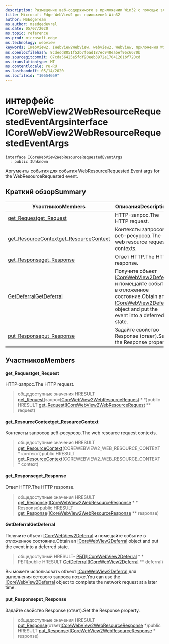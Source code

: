 ```yaml
---
description: Размещение веб-содержимого в приложении Win32 с помощью элемента управления Microsoft Edge WebView2
title: Microsoft Edge WebView2 для приложений Win32
author: MSEdgeTeam
ms.author: msedgedevrel
ms.date: 05/07/2020
ms.topic: reference
ms.prod: microsoft-edge
ms.technology: webview
keywords: IWebView2, IWebView2WebView, webview2, WebView, приложения Win32, Win32, EDGE, ICoreWebView2, ICoreWebView2Controller, элемент управления "веб-браузер", HTML Edge
ms.openlocfilehash: 8cdedd8051f52b7f6ad187ec948eabef96c6670b
ms.sourcegitcommit: 07cda56425e5fdf90eeb3972e17041261bf720cd
ms.translationtype: MT
ms.contentlocale: ru-RU
ms.lasthandoff: 05/14/2020
ms.locfileid: "10654669"
---
```

# <span data-ttu-id="c820c-104">интерфейс ICoreWebView2WebResourceRequestedEventArgs</span><span class="sxs-lookup"><span data-stu-id="c820c-104">interface ICoreWebView2WebResourceRequestedEventArgs</span></span> 

```
interface ICoreWebView2WebResourceRequestedEventArgs
  : public IUnknown
```

<span data-ttu-id="c820c-105">Аргументы события для события WebResourceRequested.</span><span class="sxs-lookup"><span data-stu-id="c820c-105">Event args for the WebResourceRequested event.</span></span>

## <span data-ttu-id="c820c-106">Краткий обзор</span><span class="sxs-lookup"><span data-stu-id="c820c-106">Summary</span></span>

 <span data-ttu-id="c820c-107">Участников</span><span class="sxs-lookup"><span data-stu-id="c820c-107">Members</span></span>                        | <span data-ttu-id="c820c-108">Описания</span><span class="sxs-lookup"><span data-stu-id="c820c-108">Descriptions</span></span>
--------------------------------|---------------------------------------------
[<span data-ttu-id="c820c-109">get_Request</span><span class="sxs-lookup"><span data-stu-id="c820c-109">get_Request</span></span>](#get_request) | <span data-ttu-id="c820c-110">HTTP-запрос.</span><span class="sxs-lookup"><span data-stu-id="c820c-110">The HTTP request.</span></span>
[<span data-ttu-id="c820c-111">get_ResourceContext</span><span class="sxs-lookup"><span data-stu-id="c820c-111">get_ResourceContext</span></span>](#get_resourcecontext) | <span data-ttu-id="c820c-112">Контексты запросов веб-ресурсов.</span><span class="sxs-lookup"><span data-stu-id="c820c-112">The web resource request contexts.</span></span>
[<span data-ttu-id="c820c-113">get_Response</span><span class="sxs-lookup"><span data-stu-id="c820c-113">get_Response</span></span>](#get_response) | <span data-ttu-id="c820c-114">Ответ HTTP.</span><span class="sxs-lookup"><span data-stu-id="c820c-114">The HTTP response.</span></span>
[<span data-ttu-id="c820c-115">GetDeferral</span><span class="sxs-lookup"><span data-stu-id="c820c-115">GetDeferral</span></span>](#getdeferral) | <span data-ttu-id="c820c-116">Получите объект [ICoreWebView2Deferral](icorewebview2deferral.md) и помещайте событие в отложенное состояние.</span><span class="sxs-lookup"><span data-stu-id="c820c-116">Obtain an [ICoreWebView2Deferral](icorewebview2deferral.md) object and put the event into a deferred state.</span></span>
[<span data-ttu-id="c820c-117">put_Response</span><span class="sxs-lookup"><span data-stu-id="c820c-117">put_Response</span></span>](#put_response) | <span data-ttu-id="c820c-118">Задайте свойство Response (ответ).</span><span class="sxs-lookup"><span data-stu-id="c820c-118">Set the Response property.</span></span>

## <span data-ttu-id="c820c-119">Участников</span><span class="sxs-lookup"><span data-stu-id="c820c-119">Members</span></span>

#### <span data-ttu-id="c820c-120">get_Request</span><span class="sxs-lookup"><span data-stu-id="c820c-120">get_Request</span></span> 

<span data-ttu-id="c820c-121">HTTP-запрос.</span><span class="sxs-lookup"><span data-stu-id="c820c-121">The HTTP request.</span></span>

> <span data-ttu-id="c820c-122">общедоступные значения HRESULT [get_Request](#get_request)(запрос[ICoreWebView2WebResourceRequest](icorewebview2webresourcerequest.md) \* \*)</span><span class="sxs-lookup"><span data-stu-id="c820c-122">public HRESULT [get_Request](#get_request)([ICoreWebView2WebResourceRequest](icorewebview2webresourcerequest.md) \*\* request)</span></span>

#### <span data-ttu-id="c820c-123">get_ResourceContext</span><span class="sxs-lookup"><span data-stu-id="c820c-123">get_ResourceContext</span></span> 

<span data-ttu-id="c820c-124">Контексты запросов веб-ресурсов.</span><span class="sxs-lookup"><span data-stu-id="c820c-124">The web resource request contexts.</span></span>

> <span data-ttu-id="c820c-125">общедоступные значения HRESULT [get_ResourceContext](#get_resourcecontext)(COREWEBVIEW2_WEB_RESOURCE_CONTEXT \* контекст)</span><span class="sxs-lookup"><span data-stu-id="c820c-125">public HRESULT [get_ResourceContext](#get_resourcecontext)(COREWEBVIEW2_WEB_RESOURCE_CONTEXT \* context)</span></span>

#### <span data-ttu-id="c820c-126">get_Response</span><span class="sxs-lookup"><span data-stu-id="c820c-126">get_Response</span></span> 

<span data-ttu-id="c820c-127">Ответ HTTP.</span><span class="sxs-lookup"><span data-stu-id="c820c-127">The HTTP response.</span></span>

> <span data-ttu-id="c820c-128">общедоступные значения HRESULT [get_Response](#get_response)([ICoreWebView2WebResourceResponse](icorewebview2webresourceresponse.md) \* \* Response)</span><span class="sxs-lookup"><span data-stu-id="c820c-128">public HRESULT [get_Response](#get_response)([ICoreWebView2WebResourceResponse](icorewebview2webresourceresponse.md) \*\* response)</span></span>

#### <span data-ttu-id="c820c-129">GetDeferral</span><span class="sxs-lookup"><span data-stu-id="c820c-129">GetDeferral</span></span> 

<span data-ttu-id="c820c-130">Получите объект [ICoreWebView2Deferral](icorewebview2deferral.md) и помещайте событие в отложенное состояние.</span><span class="sxs-lookup"><span data-stu-id="c820c-130">Obtain an [ICoreWebView2Deferral](icorewebview2deferral.md) object and put the event into a deferred state.</span></span>

> <span data-ttu-id="c820c-131">общедоступный HRESULT- [РБП](#getdeferral)([ICoreWebView2Deferral](icorewebview2deferral.md) \* \* РБП)</span><span class="sxs-lookup"><span data-stu-id="c820c-131">public HRESULT [GetDeferral](#getdeferral)([ICoreWebView2Deferral](icorewebview2deferral.md) \*\* deferral)</span></span>

<span data-ttu-id="c820c-132">Вы можете использовать объект [ICoreWebView2Deferral](icorewebview2deferral.md) для выполнения сетевого запроса позже.</span><span class="sxs-lookup"><span data-stu-id="c820c-132">You can use the [ICoreWebView2Deferral](icorewebview2deferral.md) object to complete the network request at a later time.</span></span>

#### <span data-ttu-id="c820c-133">put_Response</span><span class="sxs-lookup"><span data-stu-id="c820c-133">put_Response</span></span> 

<span data-ttu-id="c820c-134">Задайте свойство Response (ответ).</span><span class="sxs-lookup"><span data-stu-id="c820c-134">Set the Response property.</span></span>

> <span data-ttu-id="c820c-135">общедоступные значения HRESULT [put_Response](#put_response)(ответ[ICoreWebView2WebResourceResponse](icorewebview2webresourceresponse.md) \*)</span><span class="sxs-lookup"><span data-stu-id="c820c-135">public HRESULT [put_Response](#put_response)([ICoreWebView2WebResourceResponse](icorewebview2webresourceresponse.md) \* response)</span></span>

